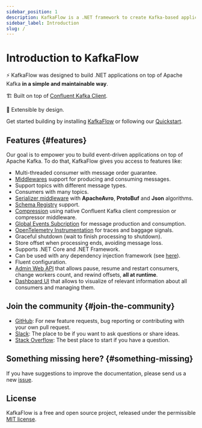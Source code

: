 ```yaml
---
sidebar_position: 1
description: KafkaFlow is a .NET framework to create Kafka-based applications, simple to use and extend.
sidebar_label: Introduction
slug: /
---
```


# Introduction to KafkaFlow

⚡️ KafkaFlow was designed to build .NET applications on top of Apache Kafka **in a simple and maintainable way**.

🏗 Built on top of [Confluent Kafka Client](https://github.com/confluentinc/confluent-kafka-dotnet).

🔌 Extensible by design.

Get started building by installing [KafkaFlow](getting-started/installation.md) or following our [Quickstart](getting-started/create-your-first-application.md).

## Features {#features}

Our goal is to empower you to build event-driven applications on top of Apache Kafka. 
To do that, KafkaFlow gives you access to features like:

-   Multi-threaded consumer with message order guarantee.
-   [Middlewares](guides/middlewares/) support for producing and consuming messages.
-   Support topics with different message types.
-   Consumers with many topics.
-   [Serializer middleware](guides/middlewares/serializer-middleware.md) with **ApacheAvro**, **ProtoBuf** and **Json** algorithms.
-   [Schema Registry](guides/middlewares/serializer-middleware.md#adding-schema-registry-support) support.
-   [Compression](guides/compression.md) using native Confluent Kafka client compression or compressor middleware.
-   [Global Events Subcription](guides/global-events.md) for message production and consumption.
-   [OpenTelemetry Instrumentation](guides/open-telemetry.md) for traces and baggage signals.
-   Graceful shutdown (wait to finish processing to shutdown).
-   Store offset when processing ends, avoiding message loss.
-   Supports .NET Core and .NET Framework.
-   Can be used with any dependency injection framework (see [here](guides/dependency-injection.md)).
-   Fluent configuration.
-   [Admin Web API](guides/admin/web-api.md) that allows pause, resume and restart consumers, change workers count, and rewind offsets, **all at runtime**.
-   [Dashboard UI](guides/admin/dashboard.md) that allows to visualize of relevant information about all consumers and managing them.

## Join the community {#join-the-community}

-   [GitHub](https://github.com/farfetch/kafkaflow): For new feature requests, bug reporting or contributing with your own pull request.
-   [Slack](https://join.slack.com/t/kafkaflow/shared_invite/zt-puihrtcl-NnnylPZloAiVlQfsw~RD6Q): The place to be if you want to ask questions or share ideas.
-   [Stack Overflow](https://stackoverflow.com/questions/tagged/kafkaflow): The best place to start if you have a question.

## Something missing here? {#something-missing}

If you have suggestions to improve the documentation, please send us a new [issue](https://github.com/farfetch/kafkaflow/issues).

## License

KafkaFlow is a free and open source project, released under the permissible [MIT license](https://github.com/Farfetch/kafkaflow/blob/master/LICENSE). 
